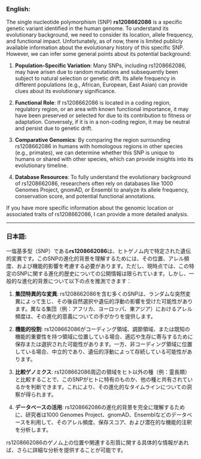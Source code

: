 ### English:
The single nucleotide polymorphism (SNP) **rs1208662086** is a specific genetic variant identified in the human genome. To understand its evolutionary background, we need to consider its location, allele frequency, and functional impact. Unfortunately, as of now, there is limited publicly available information about the evolutionary history of this specific SNP. However, we can infer some general points about its potential background:

1. **Population-Specific Variation**: Many SNPs, including rs1208662086, may have arisen due to random mutations and subsequently been subject to natural selection or genetic drift. Its allele frequency in different populations (e.g., African, European, East Asian) can provide clues about its evolutionary significance.

2. **Functional Role**: If rs1208662086 is located in a coding region, regulatory region, or an area with known functional importance, it may have been preserved or selected for due to its contribution to fitness or adaptation. Conversely, if it is in a non-coding region, it may be neutral and persist due to genetic drift.

3. **Comparative Genomics**: By comparing the region surrounding rs1208662086 in humans with homologous regions in other species (e.g., primates), we can determine whether this SNP is unique to humans or shared with other species, which can provide insights into its evolutionary timeline.

4. **Database Resources**: To fully understand the evolutionary background of rs1208662086, researchers often rely on databases like 1000 Genomes Project, gnomAD, or Ensembl to analyze its allele frequency, conservation score, and potential functional annotations.

If you have more specific information about the genomic location or associated traits of rs1208662086, I can provide a more detailed analysis.

---

### 日本語:
一塩基多型（SNP）である**rs1208662086**は、ヒトゲノム内で特定された遺伝的変異です。このSNPの進化的背景を理解するためには、その位置、アレル頻度、および機能的影響を考慮する必要があります。ただし、現時点では、この特定のSNPに関する進化的歴史についての公開情報は限られています。しかし、一般的な進化的背景について以下の点を推測できます：

1. **集団特異的な変異**: rs1208662086を含む多くのSNPは、ランダムな突然変異によって生じ、その後自然選択や遺伝的浮動の影響を受けた可能性があります。異なる集団（例：アフリカ、ヨーロッパ、東アジア）におけるアレル頻度は、その進化的意義についての手がかりを提供します。

2. **機能的役割**: rs1208662086がコーディング領域、調節領域、または既知の機能的重要性を持つ領域に位置している場合、適応や生存に寄与するために保存または選択された可能性があります。一方、非コーディング領域に位置している場合、中立的であり、遺伝的浮動によって存続している可能性があります。

3. **比較ゲノミクス**: rs1208662086周辺の領域をヒト以外の種（例：霊長類）と比較することで、このSNPがヒトに特有のものか、他の種と共有されているかを判断できます。これにより、その進化的なタイムラインについての洞察が得られます。

4. **データベースの活用**: rs1208662086の進化的背景を完全に理解するために、研究者は1000 Genomes Project、gnomAD、Ensemblなどのデータベースを利用して、そのアレル頻度、保存スコア、および潜在的な機能的注釈を分析します。

rs1208662086のゲノム上の位置や関連する形質に関する具体的な情報があれば、さらに詳細な分析を提供することが可能です。